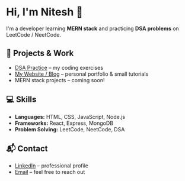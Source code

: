 # Hi, I'm Nitesh 👋

I'm a developer learning **MERN stack** and practicing **DSA problems** on LeetCode / NeetCode.  

## 🔗 Projects & Work
- [DSA Practice](https://github.com/Nitesh0434/DSA-practice) – my coding exercises
- [My Website / Blog](https://niteshkamat.com.np) – personal portfolio & small tutorials
- MERN stack projects – coming soon!  

## 💻 Skills
- **Languages:** HTML, CSS, JavaScript, Node.js
- **Frameworks:** React, Express, MongoDB
- **Problem Solving:** LeetCode, NeetCode, DSA

## 📬 Contact
- [LinkedIn](https://www.linkedin.com/in/nitesh-kamat-0aab83375) – professional profile
- [Email](mailto:nitesh0434@gmail.com) – feel free to reach out



